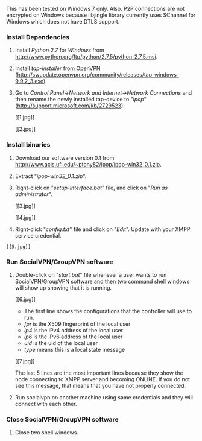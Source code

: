 This has been tested on Windows 7 only. Also, P2P connections are not encrypted on Windows because libjingle library currently uses SChannel for Windows which does not have DTLS support.

### Install Dependencies

1. Install _Python 2.7_ for _Windows_ from http://www.python.org/ftp/python/2.7.5/python-2.7.5.msi.

1. Install _tap-installer_ from OpenVPN (http://swupdate.openvpn.org/community/releases/tap-windows-9.9.2_3.exe).

1. Go to _Control Panel_->_Network and Internet_->_Network Connections_ and then rename the newly installed tap-device to "_ipop_" (http://support.microsoft.com/kb/2729523).

    [[1.jpg]]

    [[2.jpg]]

### Install binaries

1. Download our software version 0.1 from http://www.acis.ufl.edu/~ptony82/ipop/ipop-win32_0.1.zip.

1. Extract "_ipop-win32_0.1.zip_".

1. Right-click on "_setup-interface.bat_" file, and click on "_Run as administrator_".

    [[3.jpg]]

    [[4.jpg]]

1. Right-click "_config.txt_" file and click on "_Edit_". Update with your XMPP service credential. 
<Example>

    [[5.jpg]]

### Run SocialVPN/GroupVPN software

1. Double-click on "_start.bat_" file whenever a user wants to run SocialVPN/GroupVPN software and then two command shell windows will show up showing that it is running.

    [[6.jpg]]
    
    * The first line shows the configurations that the controller will use to run.
    * _fpr_ is the X509 fingerprint of the local user
    * _ip4_ is the IPv4 address of the local user
    * _ip6_ is the IPv6 address of the local user
    * _uid_ is the uid of the local user
    * _type_ means this is a local state message

    [[7.jpg]]

    The last 5 lines are the most important lines because they show the node connecting to XMPP server and becoming ONLINE. If you do not see this message, that means that you have not properly connected.

1. Run socialvpn on another machine using same credentials and they will connect with each other.

### Close SocialVPN/GroupVPN software
1. Close two shell windows.